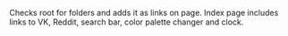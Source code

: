 Checks root for folders and adds it as links on page.
Index page includes links to VK, Reddit, search bar, color palette changer and clock.
<blockquote class="imgur-embed-pub" lang="en" data-id="a/mIiEg9f"><a href="//imgur.com/mIiEg9f"></a></blockquote><script async src="//s.imgur.com/min/embed.js" charset="utf-8"></script>
